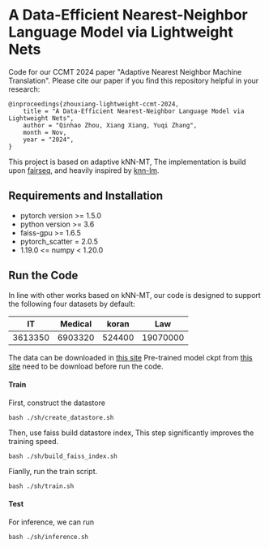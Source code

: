 # A Data-Efficient Nearest-Neighbor Language Model via Lightweight Nets

Code for our CCMT 2024 paper "Adaptive Nearest Neighbor Machine Translation". 
Please cite our paper if you find this repository helpful in your research:

```
@inproceedings{zhouxiang-lightweight-ccmt-2024,
    title = "A Data-Efficient Nearest-Neighbor Language Model via Lightweight Nets",
    author = "Qinhao Zhou, Xiang Xiang, Yuqi Zhang",
    month = Nov,
    year = "2024",
}
```

This project is based on adaptive kNN-MT, 
The implementation is build upon [fairseq](https://github.com/pytorch/fairseq), and heavily inspired by [knn-lm](https://github.com/urvashik/knnlm).


## Requirements and Installation

* pytorch version >= 1.5.0
* python version >= 3.6
* faiss-gpu >= 1.6.5
* pytorch_scatter = 2.0.5
* 1.19.0 <= numpy < 1.20.0

## Run the Code

In line with other works based on kNN-MT, our code is designed to support the following four datasets by default:

| IT      | Medical | koran  | Law      |
|---------|---------|--------|----------|
| 3613350 | 6903320 | 524400 | 19070000 |

The data can be downloaded in [this site](https://github.com/roeeaharoni/unsupervised-domain-clusters)
Pre-trained model ckpt from [this site](https://github.com/pytorch/fairseq/blob/master/examples/wmt19/README.md) need to be download before run the code.


#### Train
First, construct the datastore

```
bash ./sh/create_datastore.sh
```

Then, use faiss build datastore index, This step significantly improves the training speed.

```
bash ./sh/build_faiss_index.sh
```

Fianlly, run the train script.

```
bash ./sh/train.sh  
```


#### Test

For inference, we can run 
```
bash ./sh/inference.sh  
```



